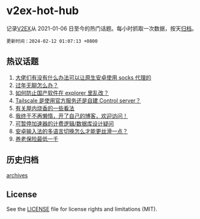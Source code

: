 # v2ex-hot-hub

 记录[V2EX](https://www.v2ex.com/)从 2021-01-06 日至今的热门话题。每小时抓取一次数据，按天[归档](archives)。

`更新时间：2024-02-12 01:07:13 +0800`

## 热议话题

1. [大佬们有没有什么办法可以让原生安卓使用 socks 代理的](https://www.v2ex.com/t/1015294)
1. [过年无聊怎么办？](https://www.v2ex.com/t/1015308)
1. [如何防止国产软件在 explorer 里乱改？](https://www.v2ex.com/t/1015320)
1. [Tailscale 是使用官方服务还是自建 Control server？](https://www.v2ex.com/t/1015317)
1. [有关屋内烧香的一些看法](https://www.v2ex.com/t/1015319)
1. [我终于不再懒惰，开了自己的博客，欢迎访问！](https://www.v2ex.com/t/1015298)
1. [可暂停加速器的计费逻辑/数据库设计疑问](https://www.v2ex.com/t/1015307)
1. [安卓输入法的多语言切换怎么才能更丝滑一点？](https://www.v2ex.com/t/1015349)
1. [养老保险最低一千](https://www.v2ex.com/t/1015333)

## 历史归档

[archives](archives)

## License

See the [LICENSE](LICENSE) file for license rights and limitations (MIT).
